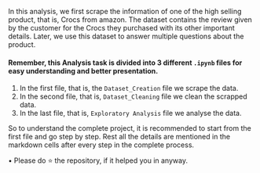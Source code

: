 In this analysis, we first scrape the information of one of the high selling product, that is, Crocs from amazon. The dataset contains the review given by the customer for the Crocs they purchased with its other important details. Later, we use this dataset to answer multiple questions about the product.

#### Remember, this Analysis task is divided into 3 different `.ipynb` files for easy understanding and better presentation.
1. In the first file, that is, the `Dataset_Creation` file we scrape the data.
2. In the second file, that is, `Dataset_Cleaning` file we clean the scrapped data.
3. In the last file, that is, `Exploratory Analysis` file we analyse the data.

So to understand the complete project, it is recommended to start from the first file and go step by step. Rest all the details are mentioned in the markdown cells after every step in the complete process.

• Please do ⭐ the repository, if it helped you in anyway.
